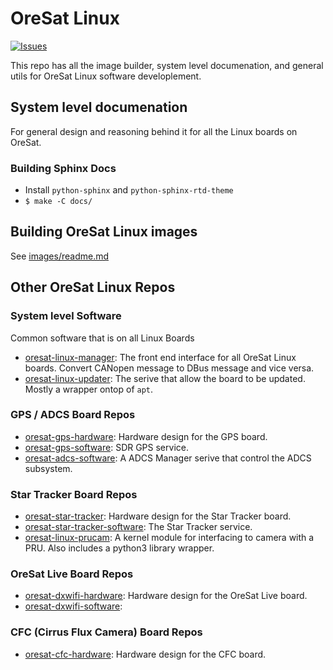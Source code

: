 # OreSat Linux

[![Issues](https://img.shields.io/github/issues/oresat/oresat-linux)](https://github.com/oresat/oresat-linux/issues)

This repo has all the image builder, system level documenation, and general
utils for OreSat Linux software developlement.

## System level documenation

For general design and reasoning behind it for all the Linux boards on OreSat.

### Building Sphinx Docs

- Install `python-sphinx` and `python-sphinx-rtd-theme`
- `$ make -C docs/`

## Building OreSat Linux images

See [images/readme.md](images/README.md)


## Other OreSat Linux Repos

### System level Software

Common software that is on all Linux Boards

- [oresat-linux-manager]: The front end interface for all OreSat Linux
boards. Convert CANopen message to DBus message and vice versa.
- [oresat-linux-updater]: The serive that allow the board to be updated.
Mostly a wrapper ontop of `apt`.

### GPS / ADCS Board Repos

- [oresat-gps-hardware]: Hardware design for the GPS board.
- [oresat-gps-software]: SDR GPS service.
- [oresat-adcs-software]: A ADCS Manager serive that control the ADCS subsystem.

### Star Tracker Board Repos

- [oresat-star-tracker]: Hardware design for the Star Tracker board.
- [oresat-star-tracker-software]: The Star Tracker service.
- [oresat-linux-prucam]: A kernel module for interfacing to camera with a PRU.
Also includes a python3 library wrapper.

### OreSat Live Board Repos

- [oresat-dxwifi-hardware]: Hardware design for the OreSat Live board.
- [oresat-dxwifi-software]:

### CFC (Cirrus Flux Camera) Board Repos

- [oresat-cfc-hardware]: Hardware design for the CFC board.

<!-- OreSat repos -->
[oresat-linux-manager]:https://github.com/oresat/oresat-linux-manager
[oresat-linux-updater]:https://github.com/oresat/oresat-linux-updater
[oresat-adcs-software]:https://github.com/oresat/oresat-adcs-software
[oresat-gps-software]:https://github.com/oresat/oresat-gps-software
[oresat-gps-hardware]:https://github.com/oresat/oresat-gps-hardware
[oresat-star-tracker]:https://github.com/oresat/oresat-star-tracker
[oresat-star-tracker-software]:https://github.com/oresat/oresat-star-tracker-software
[oresat-dxwifi-hardware]:https://github.com/oresat/oresat-dxwifi-hardware
[oresat-dxwifi-software]:https://github.com/oresat/oresat-dxwifi-software
[oresat-cfc-hardware]:https://github.com/oresat/oresat-cfc-hardware
[oresat-linux-prucam]:https://github.com/oresat/oresat-linux-prucam
